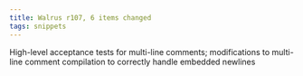 ```yaml
---
title: Walrus r107, 6 items changed
tags: snippets
---
```


High-level acceptance tests for multi-line comments; modifications to multi-line comment compilation to correctly handle embedded newlines
